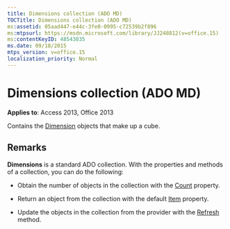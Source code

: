 ```yaml
---
title: Dimensions collection (ADO MD)
TOCTitle: Dimensions collection (ADO MD)
ms:assetid: 05aad447-e44c-3fe0-0995-c72539b2f896
ms:mtpsurl: https://msdn.microsoft.com/library/JJ248812(v=office.15)
ms:contentKeyID: 48543035
ms.date: 09/18/2015
mtps_version: v=office.15
localization_priority: Normal
---
```


# Dimensions collection (ADO MD)


**Applies to**: Access 2013, Office 2013

Contains the [Dimension](dimension-object-ado-md.md) objects that make up a cube.

## Remarks

**Dimensions** is a standard ADO collection. With the properties and methods of a collection, you can do the following:

- Obtain the number of objects in the collection with the [Count](count-property-ado.md) property.

- Return an object from the collection with the default [Item](item-property-ado.md) property.

- Update the objects in the collection from the provider with the [Refresh](refresh-method-ado.md) method.

